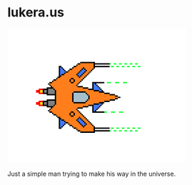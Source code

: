 # lukera.us

![Spaceship](/images/spaceship.png)

Just a simple man trying to make his way in the universe.
